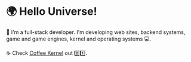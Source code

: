 # 🌍 Hello Universe!

👋 I'm a full-stack developer. I'm developing web sites, backend systems, game and game engines, kernel and operating systems 💻.

☕ Check [Coffee Kernel](https://github.com/Winens/coffee_os) out 0️⃣1️⃣. 
